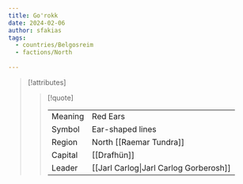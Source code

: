 ```yaml
---
title: Go'rokk
date: 2024-02-06
author: sfakias
tags:
  - countries/Belgosreim
  - factions/North
 
---
```

> [!attributes]
> 
> > [!quote]
> >
> > | | |
> > | --- | --- |
> > | Meaning | Red Ears |
> > | Symbol | Ear-shaped lines |
> > | Region | North [[Raemar Tundra]] |
> > | Capital | [[Drafhün]] |
> > | Leader | [[Jarl Carlog\|Jarl Carlog Gorberosh]] |